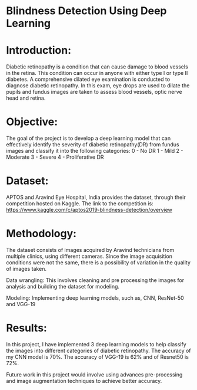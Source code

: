 # Blindness Detection Using Deep Learning

# Introduction: 

Diabetic retinopathy is a condition that can cause damage to blood vessels in the retina. This condition can occur in anyone with either type I or type II diabetes. A comprehensive dilated eye examination is conducted to diagnose diabetic retinopathy. In this exam, eye drops are used to dilate the pupils and fundus images are taken to assess blood vessels, optic nerve head and retina.
 
# Objective: 

The goal of the project is to develop a deep learning model that can effectively identify the severity of diabetic retinopathy(DR) from fundus images and classify it into the following categories:
0 - No DR
1 - Mild
2 - Moderate
3 - Severe
4 - Proliferative DR
 
# Dataset: 

APTOS and Aravind Eye Hospital, India provides the dataset, through their competition hosted on Kaggle. The link to the competition is: https://www.kaggle.com/c/aptos2019-blindness-detection/overview

# Methodology:

The dataset consists of images acquired by Aravind technicians from multiple clinics, using different cameras. Since the image acquisition conditions were not the same, there is a possibility of variation in the quality of images taken.

Data wrangling: This involves cleaning and pre processing the images for analysis and building the dataset for modeling.

Modeling: Implementing deep learning models, such as, CNN, ResNet-50 and VGG-19

# Results:

In this project, I have implemented 3 deep learning models to help classify the images into different categories of diabetic retinopathy. The accuracy of my CNN model is 70%. The accuracy of VGG-19 is 62% and of Resnet50 is 72%.

Future work in this project would involve using advances pre-processing and image augmentation techniques to achieve better accuracy.


